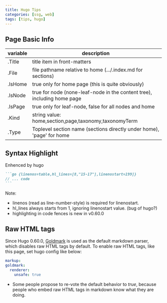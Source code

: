 ```yaml
---
title: Hugo Tips
categories: [ssg, web]
tags: [tips, hugo]
---
```


## Page Basic Info

|variable|description|
|----|----|
|.Title|title item in front-matters|
|.File|file pathname relative to home (.../.index.md for sections)|
|.IsHome|true only for home page (this is quite obviously)|
|.IsNode|true for node (none-leaf-node in the content tree), including home page|
|.IsPage|true only for leaf-node, false for all nodes and home|
|.Kind|string value: home,section,page,taxonomy,taxonomyTerm|
|.Type|Toplevel section name (sections directly under home), 'page' for home|

## Syntax Highlight

Enhenced by hugo
````markdown {hl_lines=[1]}
```go {linenos=table,hl_lines=[8,"15-17"],linenostart=199]}
// ... code
```
````
Note:

* linenos (read as line-number-style) is required for linenostart.
* hl_lines always starts from 1, ignoring linenostart value. (bug of hugo?)
* highlighting in code fences is new in v0.60.0

## Raw HTML tags

Since Hugo 0.60.0, [Goldmark](https://github.com/yuin/goldmark/) is used as the default markdown parser, which disables raw HTML tags by default. To enable raw HTML tags, like this page, set hugo config like below:

```yaml
markup:
goldmark:
  renderer:
    unsafe: true
```

* Some people propose to re-vote the default behavior to *true*, because people who embed raw HTML tags in markdown know what they are doing.
